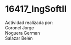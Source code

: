 # 16417_IngSoftII

Actividad realizada por:<br>
Coronel Jorge<br>
Noguera German<br>
Salazar Belén<br>

